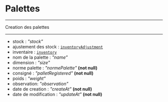 # Palettes

---

Creation des palettes

----

- stock : _*"stock"*_
- ajustement des stock : [`inventoryAdjustment`](../produits/gestion-des-stocks/ajustement-stock.md)
- inventaire : [`inventory`](../produits/gestion-des-stocks/inventaire.md)
- nom de la palette : _*"name"*_
- dimension : _*"size"*_
- norme palette : _*"normePalette"*_ **(not null)**
- consigné : _*"palletRegistered"*_ **(not null)**
- poids : _*"weight"*_
- observation: _*"observation"*_
- date de creation : _*"createAt"*_ **(not null)**
- date de modification : _*"updateAt"*_ **(not null)**